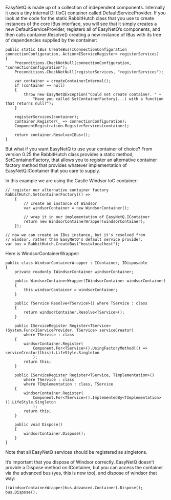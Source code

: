 EasyNetQ is made up of a collection of independent components. Internally it uses a tiny internal DI (IoC) container called DefaultServiceProvider. If you look at the code for the static RabbitHutch class that you use to create instances of the core IBus interface, you will see that it simply creates a new DefaultServiceProvider, registers all of EasyNetQ’s components, and then calls container.Resolve<IBus>() creating a new instance of IBus with its tree of dependencies supplied by the container:

    public static IBus CreateBus(IConnectionConfiguration connectionConfiguration, Action<IServiceRegister> registerServices)
    {
        Preconditions.CheckNotNull(connectionConfiguration, "connectionConfiguration");
        Preconditions.CheckNotNull(registerServices, "registerServices");

        var container = createContainerInternal();
        if (container == null)
        {
            throw new EasyNetQException("Could not create container. " + 
                "Have you called SetContainerFactory(...) with a function that returns null?");
        }

        registerServices(container);
        container.Register(_ => connectionConfiguration);
        ComponentRegistration.RegisterServices(container);

        return container.Resolve<IBus>();
    }

But what if you want EasyNetQ to use your container of choice? From version 0.25 the RabbitHutch class provides a static method, SetContainerFactory, that allows you to register an alternative container factory method that provides whatever implementation of EasyNetQ.IContainer that you care to supply.

In this example we are using the Castle Windsor IoC container:

    // register our alternative container factory
    RabbitHutch.SetContainerFactory(() =>
        {
            // create an instance of Windsor
            var windsorContainer = new WindsorContainer();

            // wrap it in our implementation of EasyNetQ.IContainer
            return new WindsorContainerWrapper(windsorContainer);
        });

    // now we can create an IBus instance, but it's resolved from
    // windsor, rather than EasyNetQ's default service provider.
    var bus = RabbitHutch.CreateBus("host=localhost");

Here is WindsorContainerWrapper:

    public class WindsorContainerWrapper : IContainer, IDisposable
    {
        private readonly IWindsorContainer windsorContainer;

        public WindsorContainerWrapper(IWindsorContainer windsorContainer)
        {
            this.windsorContainer = windsorContainer;
        }

        public TService Resolve<TService>() where TService : class
        {
            return windsorContainer.Resolve<TService>();
        }

        public IServiceRegister Register<TService>(System.Func<IServiceProvider, TService> serviceCreator) 
            where TService : class
        {
            windsorContainer.Register(
                Component.For<TService>().UsingFactoryMethod(() => serviceCreator(this)).LifeStyle.Singleton
                );
            return this;
        }

        public IServiceRegister Register<TService, TImplementation>() 
            where TService : class 
            where TImplementation : class, TService
        {
            windsorContainer.Register(
                Component.For<TService>().ImplementedBy<TImplementation>().LifeStyle.Singleton
                );
            return this;
        }

        public void Dispose()
        {
            windsorContainer.Dispose();
        }
    }

Note that all EasyNetQ services should be registered as singletons.

It’s important that you dispose of Windsor correctly. EasyNetQ doesn’t provide a Dispose method on IContainer, but you can access the container via the advanced bus (yes, this is new too), and dispose of windsor that way:

    ((WindsorContainerWrapper)bus.Advanced.Container).Dispose();
    bus.Dispose();